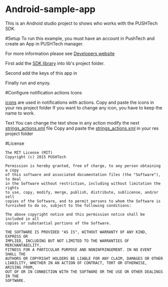# Android-sample-app
This is an Android studio project to shows who works with the PUSHTech SDK.

#Setup
To run this example, you must have an account in PushTech  and create an App in PUSHTech manager.

For more information please see [Developers website][1]

First add the [SDK library][2] into lib's project folder.

Second add the keys of this app in 

Finally run and enyoy.

#Configure notification actions
Icons

[icons][3] are used in notifications with actions. 
Copy and paste the icons in your res project folder
If you want to change any icon, you have to keep the name to work.

Text
You can change the text show in any action modify the next [strings_actions.xml][4] file
Copy and paste the [strings_actions.xml][4] in your res project folder

#License

    The MIT License (MIT)
    Copyright (c) 2015 PUSHTech
    
    Permission is hereby granted, free of charge, to any person obtaining a copy
    of this software and associated documentation files (the "Software"), to deal
    in the Software without restriction, including without limitation the rights
    to use, copy, modify, merge, publish, distribute, sublicense, and/or sell
    copies of the Software, and to permit persons to whom the Software is
    furnished to do so, subject to the following conditions:
    
    The above copyright notice and this permission notice shall be included in all
    copies or substantial portions of the Software.
    
    THE SOFTWARE IS PROVIDED "AS IS", WITHOUT WARRANTY OF ANY KIND, EXPRESS OR
    IMPLIED, INCLUDING BUT NOT LIMITED TO THE WARRANTIES OF MERCHANTABILITY,
    FITNESS FOR A PARTICULAR PURPOSE AND NONINFRINGEMENT. IN NO EVENT SHALL THE
    AUTHORS OR COPYRIGHT HOLDERS BE LIABLE FOR ANY CLAIM, DAMAGES OR OTHER
    LIABILITY, WHETHER IN AN ACTION OF CONTRACT, TORT OR OTHERWISE, ARISING FROM,
    OUT OF OR IN CONNECTION WITH THE SOFTWARE OR THE USE OR OTHER DEALINGS IN THE
    SOFTWARE.

[1]: https://developers.pushtech.com/android/android-studio-setup
[2]: https://developers.pushtech.com/android
[3]: /pushActions/icons
[4]: /pushActions/strings/strings_actions.xml
